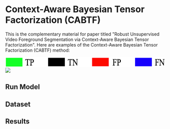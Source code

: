 # Context-Aware Bayesian Tensor Factorization (CABTF)
This is the complementary material for paper titled "Robust Unsupervised Video Foreground Segmentation via Context-Aware Bayesian Tensor Factorization".
Here are examples of the Context-Aware Bayesian Tensor Factorization (CABTF) method:

<img src='color map.png' width="600" height="30" >
<img src='comparison.gif' />

## Run Model

## Dataset

## Results
